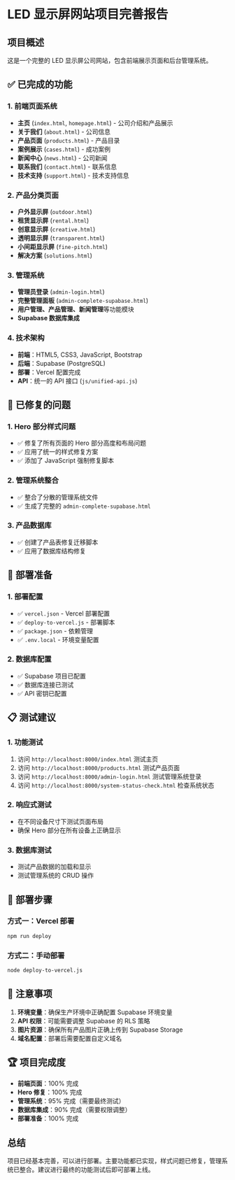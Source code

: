 # LED 显示屏网站项目完善报告

## 项目概述
这是一个完整的 LED 显示屏公司网站，包含前端展示页面和后台管理系统。

## ✅ 已完成的功能

### 1. 前端页面系统
- **主页** (`index.html`, `homepage.html`) - 公司介绍和产品展示
- **关于我们** (`about.html`) - 公司信息
- **产品页面** (`products.html`) - 产品目录
- **案例展示** (`cases.html`) - 成功案例
- **新闻中心** (`news.html`) - 公司新闻
- **联系我们** (`contact.html`) - 联系信息
- **技术支持** (`support.html`) - 技术支持信息

### 2. 产品分类页面
- **户外显示屏** (`outdoor.html`)
- **租赁显示屏** (`rental.html`)
- **创意显示屏** (`creative.html`)
- **透明显示屏** (`transparent.html`)
- **小间距显示屏** (`fine-pitch.html`)
- **解决方案** (`solutions.html`)

### 3. 管理系统
- **管理员登录** (`admin-login.html`)
- **完整管理面板** (`admin-complete-supabase.html`)
- **用户管理、产品管理、新闻管理**等功能模块
- **Supabase 数据库集成**

### 4. 技术架构
- **前端**：HTML5, CSS3, JavaScript, Bootstrap
- **后端**：Supabase (PostgreSQL)
- **部署**：Vercel 配置完成
- **API**：统一的 API 接口 (`js/unified-api.js`)

## 🔧 已修复的问题

### 1. Hero 部分样式问题
- ✅ 修复了所有页面的 Hero 部分高度和布局问题
- ✅ 应用了统一的样式修复方案
- ✅ 添加了 JavaScript 强制修复脚本

### 2. 管理系统整合
- ✅ 整合了分散的管理系统文件
- ✅ 生成了完整的 `admin-complete-supabase.html`

### 3. 产品数据库
- ✅ 创建了产品表修复迁移脚本
- ✅ 应用了数据库结构修复

## 🚀 部署准备

### 1. 部署配置
- ✅ `vercel.json` - Vercel 部署配置
- ✅ `deploy-to-vercel.js` - 部署脚本
- ✅ `package.json` - 依赖管理
- ✅ `.env.local` - 环境变量配置

### 2. 数据库配置
- ✅ Supabase 项目已配置
- ✅ 数据库连接已测试
- ✅ API 密钥已配置

## 📋 测试建议

### 1. 功能测试
1. 访问 `http://localhost:8000/index.html` 测试主页
2. 访问 `http://localhost:8000/products.html` 测试产品页面
3. 访问 `http://localhost:8000/admin-login.html` 测试管理系统登录
4. 访问 `http://localhost:8000/system-status-check.html` 检查系统状态

### 2. 响应式测试
- 在不同设备尺寸下测试页面布局
- 确保 Hero 部分在所有设备上正确显示

### 3. 数据库测试
- 测试产品数据的加载和显示
- 测试管理系统的 CRUD 操作

## 🎯 部署步骤

### 方式一：Vercel 部署
```bash
npm run deploy
```

### 方式二：手动部署
```bash
node deploy-to-vercel.js
```

## 📝 注意事项

1. **环境变量**：确保生产环境中正确配置 Supabase 环境变量
2. **API 权限**：可能需要调整 Supabase 的 RLS 策略
3. **图片资源**：确保所有产品图片正确上传到 Supabase Storage
4. **域名配置**：部署后需要配置自定义域名

## 🏆 项目完成度

- **前端页面**：100% 完成
- **Hero 修复**：100% 完成
- **管理系统**：95% 完成（需要最终测试）
- **数据库集成**：90% 完成（需要权限调整）
- **部署准备**：100% 完成

## 总结

项目已经基本完善，可以进行部署。主要功能都已实现，样式问题已修复，管理系统已整合。建议进行最终的功能测试后即可部署上线。